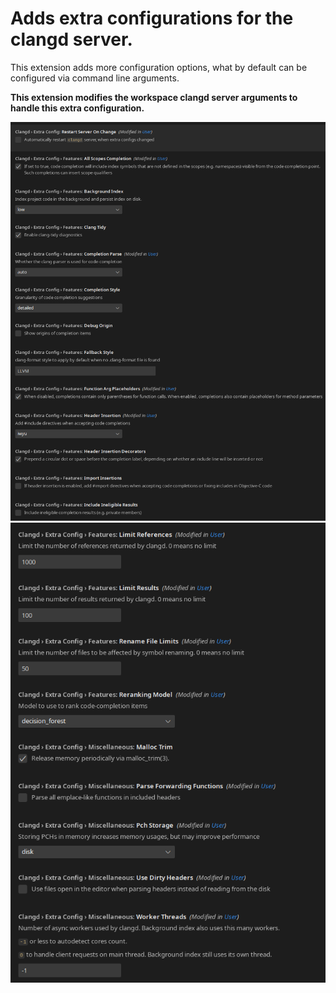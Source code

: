 # Adds extra configurations for the clangd server.

This extension adds more configuration options, what by default can be configured via command line arguments.

**This extension modifies the workspace clangd server arguments to handle this extra configuration.**

![Screen 1/2](./settings_1.png)
![Screen 2/2](./settings_2.png)